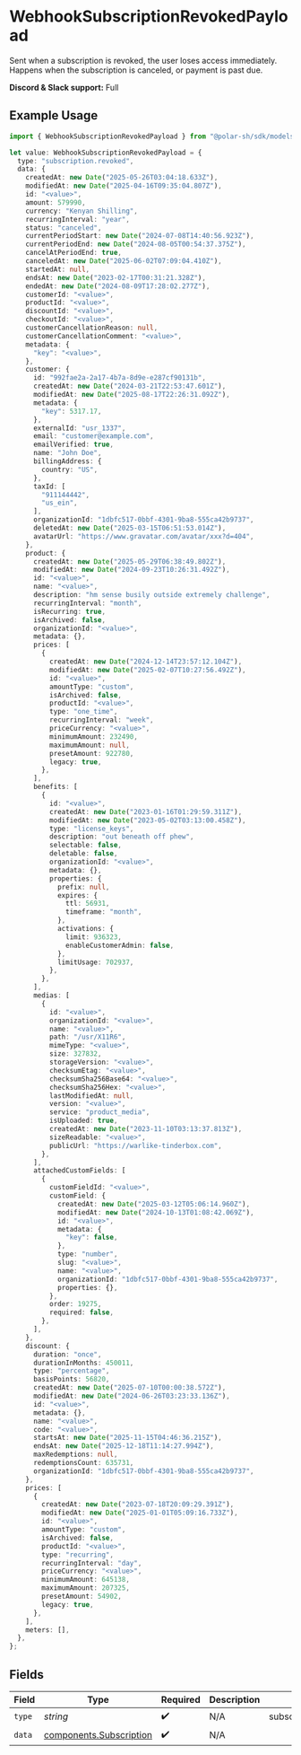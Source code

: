 # WebhookSubscriptionRevokedPayload

Sent when a subscription is revoked, the user loses access immediately.
Happens when the subscription is canceled, or payment is past due.

**Discord & Slack support:** Full

## Example Usage

```typescript
import { WebhookSubscriptionRevokedPayload } from "@polar-sh/sdk/models/components/webhooksubscriptionrevokedpayload.js";

let value: WebhookSubscriptionRevokedPayload = {
  type: "subscription.revoked",
  data: {
    createdAt: new Date("2025-05-26T03:04:18.633Z"),
    modifiedAt: new Date("2025-04-16T09:35:04.807Z"),
    id: "<value>",
    amount: 579990,
    currency: "Kenyan Shilling",
    recurringInterval: "year",
    status: "canceled",
    currentPeriodStart: new Date("2024-07-08T14:40:56.923Z"),
    currentPeriodEnd: new Date("2024-08-05T00:54:37.375Z"),
    cancelAtPeriodEnd: true,
    canceledAt: new Date("2025-06-02T07:09:04.410Z"),
    startedAt: null,
    endsAt: new Date("2023-02-17T00:31:21.328Z"),
    endedAt: new Date("2024-08-09T17:28:02.277Z"),
    customerId: "<value>",
    productId: "<value>",
    discountId: "<value>",
    checkoutId: "<value>",
    customerCancellationReason: null,
    customerCancellationComment: "<value>",
    metadata: {
      "key": "<value>",
    },
    customer: {
      id: "992fae2a-2a17-4b7a-8d9e-e287cf90131b",
      createdAt: new Date("2024-03-21T22:53:47.601Z"),
      modifiedAt: new Date("2025-08-17T22:26:31.092Z"),
      metadata: {
        "key": 5317.17,
      },
      externalId: "usr_1337",
      email: "customer@example.com",
      emailVerified: true,
      name: "John Doe",
      billingAddress: {
        country: "US",
      },
      taxId: [
        "911144442",
        "us_ein",
      ],
      organizationId: "1dbfc517-0bbf-4301-9ba8-555ca42b9737",
      deletedAt: new Date("2025-03-15T06:51:53.014Z"),
      avatarUrl: "https://www.gravatar.com/avatar/xxx?d=404",
    },
    product: {
      createdAt: new Date("2025-05-29T06:38:49.802Z"),
      modifiedAt: new Date("2024-09-23T10:26:31.492Z"),
      id: "<value>",
      name: "<value>",
      description: "hm sense busily outside extremely challenge",
      recurringInterval: "month",
      isRecurring: true,
      isArchived: false,
      organizationId: "<value>",
      metadata: {},
      prices: [
        {
          createdAt: new Date("2024-12-14T23:57:12.104Z"),
          modifiedAt: new Date("2025-02-07T10:27:56.492Z"),
          id: "<value>",
          amountType: "custom",
          isArchived: false,
          productId: "<value>",
          type: "one_time",
          recurringInterval: "week",
          priceCurrency: "<value>",
          minimumAmount: 232490,
          maximumAmount: null,
          presetAmount: 922780,
          legacy: true,
        },
      ],
      benefits: [
        {
          id: "<value>",
          createdAt: new Date("2023-01-16T01:29:59.311Z"),
          modifiedAt: new Date("2023-05-02T03:13:00.458Z"),
          type: "license_keys",
          description: "out beneath off phew",
          selectable: false,
          deletable: false,
          organizationId: "<value>",
          metadata: {},
          properties: {
            prefix: null,
            expires: {
              ttl: 56931,
              timeframe: "month",
            },
            activations: {
              limit: 936323,
              enableCustomerAdmin: false,
            },
            limitUsage: 702937,
          },
        },
      ],
      medias: [
        {
          id: "<value>",
          organizationId: "<value>",
          name: "<value>",
          path: "/usr/X11R6",
          mimeType: "<value>",
          size: 327832,
          storageVersion: "<value>",
          checksumEtag: "<value>",
          checksumSha256Base64: "<value>",
          checksumSha256Hex: "<value>",
          lastModifiedAt: null,
          version: "<value>",
          service: "product_media",
          isUploaded: true,
          createdAt: new Date("2023-11-10T03:13:37.813Z"),
          sizeReadable: "<value>",
          publicUrl: "https://warlike-tinderbox.com",
        },
      ],
      attachedCustomFields: [
        {
          customFieldId: "<value>",
          customField: {
            createdAt: new Date("2025-03-12T05:06:14.960Z"),
            modifiedAt: new Date("2024-10-13T01:08:42.069Z"),
            id: "<value>",
            metadata: {
              "key": false,
            },
            type: "number",
            slug: "<value>",
            name: "<value>",
            organizationId: "1dbfc517-0bbf-4301-9ba8-555ca42b9737",
            properties: {},
          },
          order: 19275,
          required: false,
        },
      ],
    },
    discount: {
      duration: "once",
      durationInMonths: 450011,
      type: "percentage",
      basisPoints: 56820,
      createdAt: new Date("2025-07-10T00:00:38.572Z"),
      modifiedAt: new Date("2024-06-26T03:23:33.136Z"),
      id: "<value>",
      metadata: {},
      name: "<value>",
      code: "<value>",
      startsAt: new Date("2025-11-15T04:46:36.215Z"),
      endsAt: new Date("2025-12-18T11:14:27.994Z"),
      maxRedemptions: null,
      redemptionsCount: 635731,
      organizationId: "1dbfc517-0bbf-4301-9ba8-555ca42b9737",
    },
    prices: [
      {
        createdAt: new Date("2023-07-18T20:09:29.391Z"),
        modifiedAt: new Date("2025-01-01T05:09:16.733Z"),
        id: "<value>",
        amountType: "custom",
        isArchived: false,
        productId: "<value>",
        type: "recurring",
        recurringInterval: "day",
        priceCurrency: "<value>",
        minimumAmount: 645138,
        maximumAmount: 207325,
        presetAmount: 54902,
        legacy: true,
      },
    ],
    meters: [],
  },
};
```

## Fields

| Field                                                              | Type                                                               | Required                                                           | Description                                                        | Example                                                            |
| ------------------------------------------------------------------ | ------------------------------------------------------------------ | ------------------------------------------------------------------ | ------------------------------------------------------------------ | ------------------------------------------------------------------ |
| `type`                                                             | *string*                                                           | :heavy_check_mark:                                                 | N/A                                                                | subscription.revoked                                               |
| `data`                                                             | [components.Subscription](../../models/components/subscription.md) | :heavy_check_mark:                                                 | N/A                                                                |                                                                    |